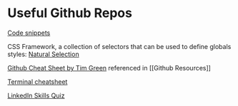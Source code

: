 # Useful Github Repos

[Code snippets](https://github.com/flexdinesh/code-cheatsheet/tree/master/CSS)

CSS Framework, a collection of selectors that can be used to define globals styles: [Natural Selection](https://github.com/frontaid/natural-selection)

[Github Cheat Sheet by Tim Green](https://github.com/tiimgreen/github-cheat-sheet) referenced in [[Github Resources]]

[Terminal cheatsheet](https://github.com/0nn0/terminal-mac-cheatsheet)

[LinkedIn Skills Quiz](https://linkedin-faq.github.io/skill-assessments-quizzes/)


